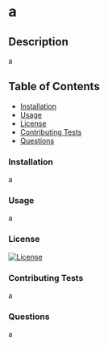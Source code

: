 # a

  ## Description
  a
  ## Table of Contents
  - [Installation](#installation)
  - [Usage](#usage)
  - [License](#license)
  - [Contributing Tests](#contributing-tests)
  - [Questions](#questions)

  ### Installation
  a

  ### Usage
  a
  ### License
  [![License]()]()
  ### Contributing Tests
  a
  ### Questions
  a

